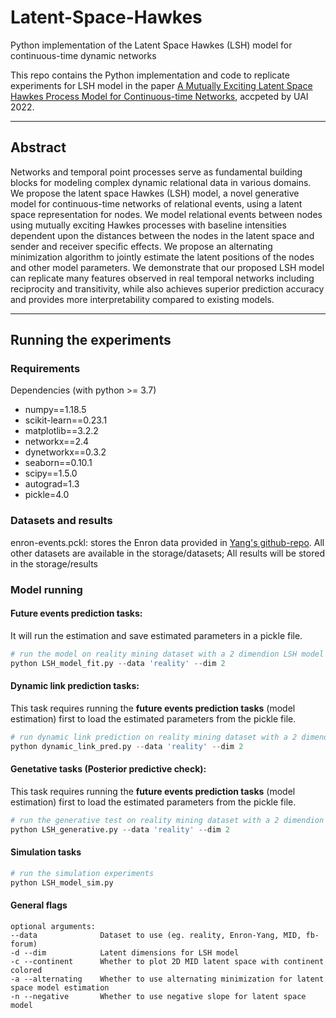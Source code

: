 # Latent-Space-Hawkes
Python implementation of the Latent Space Hawkes (LSH) model for continuous-time dynamic networks

This repo contains the Python implementation and code to replicate experiments for LSH model in the paper [A Mutually Exciting Latent Space Hawkes Process Model for Continuous-time Networks](https://arxiv.org/abs/2205.09263), accpeted by UAI 2022.

---

## Abstract

Networks and temporal point processes serve as fundamental building blocks for modeling complex dynamic relational data in various domains. We propose the latent space Hawkes (LSH) model, a novel generative model for continuous-time networks of relational events, using a latent space representation for nodes. We model relational events
between nodes using mutually exciting Hawkes processes with baseline intensities dependent upon the distances between the nodes in the latent space and sender and receiver specific effects. We propose an alternating minimization algorithm to jointly estimate the latent positions of the nodes
and other model parameters. We demonstrate that our proposed LSH model can replicate many features observed in real temporal networks including reciprocity and transitivity, while also achieves superior prediction accuracy and provides more interpretability compared to existing models.

---

## Running the experiments

### Requirements

Dependencies (with python >= 3.7)

* numpy==1.18.5
* scikit-learn==0.23.1
* matplotlib==3.2.2
* networkx==2.4
* dynetworkx==0.3.2
* seaborn==0.10.1
* scipy==1.5.0
* autograd=1.3
* pickle=4.0


### Datasets and results
enron-events.pckl: stores the Enron data provided in [Yang's github-repo](https://github.com/jiaseny/lspp). All other datasets are available in the storage/datasets; All results will be stored in the storage/results

### Model running

#### Future events prediction tasks:
It will run the estimation and save estimated parameters in a pickle file.

```python
# run the model on reality mining dataset with a 2 dimendion LSH model
python LSH_model_fit.py --data 'reality' --dim 2
```

#### Dynamic link prediction tasks: 
This task requires running the **future events prediction tasks** (model estimation) first to load the estimated parameters from the pickle file. 

```python
# run dynamic link prediction on reality mining dataset with a 2 dimendion model
python dynamic_link_pred.py --data 'reality' --dim 2
```

#### Genetative tasks (Posterior predictive check):
This task requires running the **future events prediction tasks** (model estimation) first to load the estimated parameters from the pickle file. 

```python
# run the generative test on reality mining dataset with a 2 dimendion model
python LSH_generative.py --data 'reality' --dim 2
```

#### Simulation tasks

```python
# run the simulation experiments
python LSH_model_sim.py
```

#### General flags
```
optional arguments:
--data   			Dataset to use (eg. reality, Enron-Yang, MID, fb-forum)
-d --dim  			Latent dimensions for LSH model
-c --continent  	Whether to plot 2D MID latent space with continent colored
-a --alternating 	Whether to use alternating minimization for latent space model estimation
-n --negative    	Whether to use negative slope for latent space model
```
